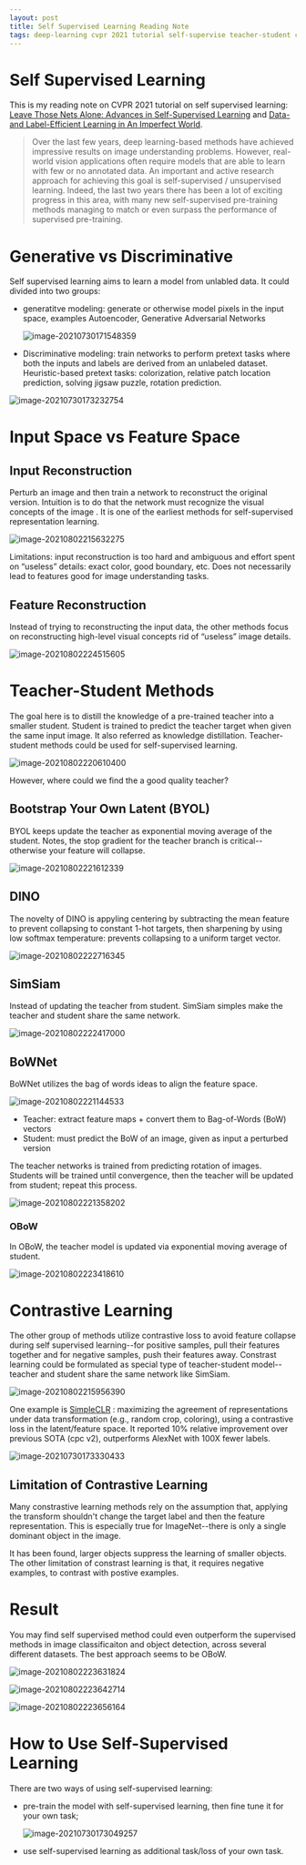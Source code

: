 ```yaml
---
layout: post
title: Self Supervised Learning Reading Note
tags: deep-learning cvpr 2021 tutorial self-supervise teacher-student contrastive-learning simpleclr BowNet OBoW DION SimSiam BYOL
---
```

# Self Supervised Learning

This is my reading note on CVPR 2021 tutorial on self supervised learning: [Leave Those Nets Alone:
Advances in Self-Supervised Learning](https://gidariss.github.io/self-supervised-learning-cvpr2021/) and [Data- and Label-Efficient Learning in An Imperfect World](https://vita-group.github.io/cvpr_2021_data_efficient_tutorial.html).

>  Over the last few years, deep learning-based methods have achieved impressive results on image understanding problems. However, real-world vision applications often require models that are able to learn with few or no annotated data. An important and active research approach for achieving this goal is self-supervised / unsupervised learning. Indeed, the last two years there has been a lot of exciting progress in this area, with many new self-supervised pre-training methods managing to match or even surpass the performance of supervised pre-training. 

# Generative vs Discriminative

Self supervised learning aims to learn a model from unlabled data. It could divided into two groups:

- generatitve modeling: generate or otherwise model pixels in the input space, examples Autoencoder, Generative Adversarial Networks

  ![image-20210730171548359](https://raw.githubusercontent.com/zhangtemplar/zhangtemplar.github.io/master/uPic/2021_07_30_17_15_49_image-20210730171548359.png)

- Discriminative modeling: train networks to perform pretext tasks where both the inputs and labels are derived from an unlabeled dataset. Heuristic-based pretext tasks: colorization, relative patch location prediction, solving jigsaw puzzle, rotation prediction.

![image-20210730173232754](https://raw.githubusercontent.com/zhangtemplar/zhangtemplar.github.io/master/uPic/2021_07_30_17_32_32_image-20210730173232754.png)

# Input Space vs Feature Space

## Input Reconstruction

Perturb an image and then train a network to reconstruct the original version. Intuition is to do that the network must recognize the visual concepts of the image . It is one of the earliest methods for self-supervised representation learning.

![image-20210802215632275](https://raw.githubusercontent.com/zhangtemplar/zhangtemplar.github.io/master/uPic/2021_08_02_21_56_32_image-20210802215632275.png)

Limitations: input reconstruction is too hard and ambiguous and effort spent on “useless” details: exact color, good boundary, etc. Does not necessarily lead to features good for image understanding tasks.

## Feature Reconstruction

Instead of trying to reconstructing the input data, the other methods focus on reconstructing high-level visual concepts rid of “useless” image details.

![image-20210802224515605](https://raw.githubusercontent.com/zhangtemplar/zhangtemplar.github.io/master/uPic/2021_08_02_22_45_15_image-20210802224515605.png)

# Teacher-Student Methods

The goal here is to distill the knowledge of a pre-trained teacher into a smaller student. Student is trained to predict the teacher target when given the same input image. It also referred as knowledge distillation. Teacher-student methods could be used for self-supervised learning.

![image-20210802220610400](https://raw.githubusercontent.com/zhangtemplar/zhangtemplar.github.io/master/uPic/2021_08_02_22_06_10_image-20210802220610400.png)

However, where could we find the a good quality teacher?

## Bootstrap Your Own Latent (BYOL)

BYOL keeps update the teacher as exponential moving average of the student. Notes, the stop gradient for the teacher branch is critical--otherwise your feature will collapse. 

![image-20210802221612339](https://raw.githubusercontent.com/zhangtemplar/zhangtemplar.github.io/master/uPic/2021_08_02_22_16_12_image-20210802221612339.png)

## DINO

The novelty of DINO is appyling centering by subtracting the mean feature to prevent collapsing to constant 1-hot targets, then sharpening by using low softmax temperature: prevents collapsing to a uniform target vector.

![image-20210802222716345](https://raw.githubusercontent.com/zhangtemplar/zhangtemplar.github.io/master/uPic/2021_08_02_22_27_16_image-20210802222716345.png)

## SimSiam

Instead of updating the teacher from student. SimSiam simples make the teacher and student share the same network.

![image-20210802222417000](https://raw.githubusercontent.com/zhangtemplar/zhangtemplar.github.io/master/uPic/2021_08_02_22_24_17_image-20210802222417000.png)

## BoWNet

BoWNet utilizes the bag of words ideas to align the feature space.

![image-20210802221144533](https://raw.githubusercontent.com/zhangtemplar/zhangtemplar.github.io/master/uPic/2021_08_02_22_11_44_image-20210802221144533.png)

- Teacher: extract feature maps + convert them to Bag-of-Words (BoW) vectors
- Student: must predict the BoW of an image, given as input a perturbed version

The teacher networks is trained from predicting rotation of images. Students will be trained until convergence, then the teacher will be updated from student; repeat this process.

![image-20210802221358202](https://raw.githubusercontent.com/zhangtemplar/zhangtemplar.github.io/master/uPic/2021_08_02_22_13_58_image-20210802221358202.png)

### OBoW

In OBoW, the teacher model is updated via exponential moving average of student.

![image-20210802223418610](https://raw.githubusercontent.com/zhangtemplar/zhangtemplar.github.io/master/uPic/2021_08_02_22_34_18_image-20210802223418610.png)

# Contrastive Learning

The other group of methods utilize contrastive loss to avoid feature collapse during self supervised learning--for positive samples, pull their features together and for negative samples, push their features away. Constrast learning could be formulated as special type of teacher-student model--teacher and student share the same network like SimSiam.

![image-20210802215956390](https://raw.githubusercontent.com/zhangtemplar/zhangtemplar.github.io/master/uPic/2021_08_02_21_59_56_image-20210802215956390.png)

One example is [SimpleCLR](https://arxiv.org/abs/2002.05709) : maximizing the agreement of representations under data transformation (e.g., random crop, coloring), using a contrastive loss in the latent/feature space. It reported 10% relative improvement over previous SOTA (cpc v2), outperforms AlexNet with 100X fewer labels.

![image-20210730173330433](https://raw.githubusercontent.com/zhangtemplar/zhangtemplar.github.io/master/uPic/2021_07_30_17_33_30_image-20210730173330433.png)

## Limitation of Contrastive Learning

Many constrastive learning methods rely on the assumption that, applying the transform shouldn't change the target label and then the feature representation. This is especially true for ImageNet--there is only a single dominant object in the image.

It has been found, larger objects suppress the learning of smaller objects. The other limitation of constrast learning is that, it requires negative examples, to contrast with postive examples.

# Result

You may find self supervised method could even outperform the supervised methods in image classificaiton and object detection, across several different datasets. The best approach seems to be OBoW.

![image-20210802223631824](https://raw.githubusercontent.com/zhangtemplar/zhangtemplar.github.io/master/uPic/2021_08_02_22_36_31_image-20210802223631824.png)

![image-20210802223642714](https://raw.githubusercontent.com/zhangtemplar/zhangtemplar.github.io/master/uPic/2021_08_02_22_36_42_image-20210802223642714.png)

![image-20210802223656164](https://raw.githubusercontent.com/zhangtemplar/zhangtemplar.github.io/master/uPic/2021_08_02_22_36_56_image-20210802223656164.png)

# How to Use Self-Supervised Learning

There are two ways of using self-supervised learning:

- pre-train the model with self-supervised learning, then fine tune it for your own task;

  ![image-20210730173049257](https://raw.githubusercontent.com/zhangtemplar/zhangtemplar.github.io/master/uPic/2021_07_30_17_30_49_image-20210730173049257.png)

- use self-supervised learning as additional task/loss of your own task.

